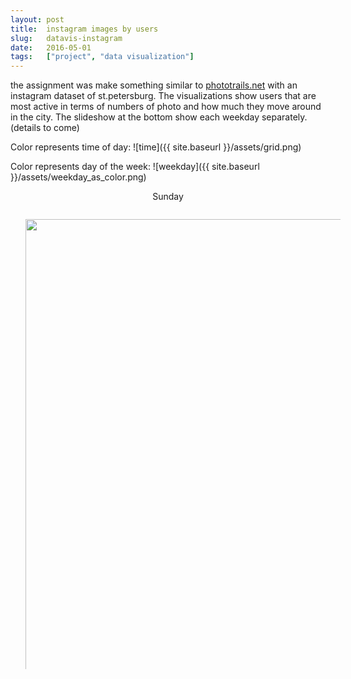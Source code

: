 ```yaml
---
layout: post
title:  instagram images by users
slug:   datavis-instagram
date:   2016-05-01 
tags: 	["project", "data visualization"]
---
```

<style type="text/css">
	#container{
		width:100%;
		height:720px;
		position:relative;
	}

	#container ul{
		width:100%;
		height:100%;
		list-style:none outside none;
		position:absolute;
		overflow:hidden;
		margin-left: 0px;
	}
	  
	#container li:first-child{
		display:list-item;
		position:absolute;
	}

	#container li{
		position:absolute;
		display:none;
		margin-left: 0px;
	}
	
	#container .prevButton{
		height:72px;
		width:68px;
		position:absolute;
		background:url('{{site.baseurl}}/assets/buttons.png') no-repeat;
		top:50%;
		margin-top:-36px;
		cursor:pointer;
		z-index:2000;
		background-position:left top;
		margin-left:0px;
		left:0
	}

	#container .prevButton:hover{background-position:left bottom;left:0;}

	#container .nextButton{
		height:72px;
		width:68px;
		position:absolute;
		background:url('{{site.baseurl}}/assets/buttons.png') no-repeat;
		top:50%;
		margin-top:-36px;
		cursor:pointer;
		z-index:2000;
		background-position:right top;
		right:0
	}

	#container .nextButton:hover{background-position:right bottom;right:0;}

</style>

the assignment was make something similar to [phototrails.net](http://phototrails.net) with an instagram dataset of st.petersburg. The visualizations show users that are most active in terms of numbers of photo and how much they move around in the city. The slideshow at the bottom show each weekday separately. (details to come)

Color represents time of day:
![time]({{ site.baseurl }}/assets/grid.png)

Color represents day of the week:
![weekday]({{ site.baseurl }}/assets/weekday_as_color.png)


<p>
<div id="weekday" align="center">Sunday</div>
</p>
<div id="container">
	<ul>
		<li><img src="{{site.baseurl}}/assets/1sunday.png" width="800px" height="800px" /></li>
		<li><img src="{{site.baseurl}}/assets/2monday.png" width="800px" height="800px" /></li>
		<li><img src="{{site.baseurl}}/assets/3tuesday.png" width="800px" height="800px" /></li>
		<li><img src="{{site.baseurl}}/assets/4wednesday.png" width="800px" height="800px" /></li>
		<li><img src="{{site.baseurl}}/assets/5thursday.png" width="800px" height="800px" /></li>
		<li><img src="{{site.baseurl}}/assets/6friday.png" width="800px" height="800px" /></li>
		<li><img src="{{site.baseurl}}/assets/7saturday.png" width="800px" height="800px" /></li>
	</ul>
	<span class="button prevButton"></span>
	<span class="button nextButton"></span>
</div>	

<script type="text/javascript">
window.onload = function(){
		var pages = $('#container li'), current=0;
		var currentPage,nextPage;

		$('#container .button').click(function(){
			currentPage= pages.eq(current);
			if($(this).hasClass('prevButton'))
			{

				if (current <= 0)
					current=pages.length-1;
				else
					current=current-1;
			}
			else
			{
				if (current >= pages.length-1)
					current=0;
				else
					current=current+1;
			}
			nextPage = pages.eq(current);	
			currentPage.hide();	
			nextPage.show();
			if(current % 7 === 0){document.getElementById("weekday").textContent="Sunday";}
			else if(current % 7 === 1){document.getElementById("weekday").textContent="Monday";}
			else if(current % 7 === 2){document.getElementById("weekday").textContent="Tuesday";}
			else if(current % 7 === 3){document.getElementById("weekday").textContent="Wednesday";}
			else if(current % 7 === 4){document.getElementById("weekday").textContent="Thursday";}
			else if(current % 7 === 5){document.getElementById("weekday").textContent="Friday";}
			else if(current % 7 === 6){document.getElementById("weekday").textContent="Saturday";}
					
		});
};
</script>
